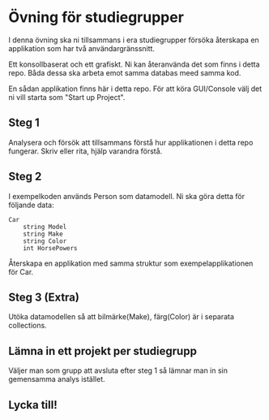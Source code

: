 # Övning för studiegrupper

I denna övning ska ni tillsammans i era studiegrupper försöka återskapa en applikation som har två användargränssnitt.

Ett konsollbaserat och ett grafiskt. Ni kan återanvända det som finns i detta repo.
Båda dessa ska arbeta emot samma databas meed samma kod.

En sådan applikation finns här i detta repo. För att köra GUI/Console välj det ni vill starta som "Start up Project".

## Steg 1

Analysera och försök att tillsammans förstå hur applikationen i detta repo fungerar.
Skriv eller rita, hjälp varandra förstå.

## Steg 2

I exempelkoden används Person som datamodell. Ni ska göra detta för följande data:

```
Car
    string Model
    string Make
    string Color
    int HorsePowers
```

Återskapa en applikation med samma struktur som exempelapplikationen för Car.

## Steg 3 (Extra)

Utöka datamodellen så att bilmärke(Make), färg(Color) är i separata collections.

## Lämna in ett projekt per studiegrupp

Väljer man som grupp att avsluta efter steg 1 så lämnar man in sin gemensamma analys istället.


## Lycka till!